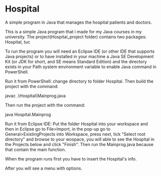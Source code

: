 # Hospital
A simple program in Java that manages the hospital patients and doctors.

This is a simple Java program that i made for my Java courses in my university. The project(Hospital_project folder) contains two packages:
Hospital,
tuc

To run the program you will need an Eclipse IDE (or other IDE that supports Java projects) 
or to have installed in your machine a Java SE Development Kit (or JDK for short, and SE means Standard Edition)
and the directory exists in your Path system environment variable to enable Java command in PowerShell.

Run it from PowerShell:
change directory to folder Hospital. Then build the project with the command:

javac .\Hospital\Mainprog.java

Then run the project with the command:

java Hospital.Mainprog


Run it from Eclipse IDE:
Put the folder Hospital into your workspace and then in Eclipse go to File>Import, in the pop-up
go to General>ExistingProjects into Workspace, press next, tick "Select root directory" and browse 
to your wospace, you will able to see the Hospital in the Projects below and click "Finish".
Then run the Mainprog.java because that contain the main function.

When the program runs first you have to insert the Hospital's info.

After you will see a menu with options.
